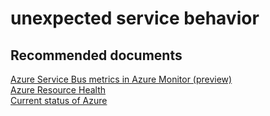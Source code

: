 <properties
	pageTitle="service health"
	description="service health"
	service="microsoft.servicebus"
	resource="namespaces"
	authors="chiragpa"
	displayOrder=""
	selfHelpType="generic"
	supportTopicIds="32633391"
	resourceTags=""
	productPesIds="13186"
	cloudEnvironments="public,BlackForest,Fairfax, MoonCake"
/>

# unexpected service behavior

## **Recommended documents**
[Azure Service Bus metrics in Azure Monitor (preview)](https://docs.microsoft.com/azure/service-bus-messaging/service-bus-metrics-azure-monitor)<br>
[Azure Resource Health](https://docs.microsoft.com/azure/service-health/resource-health-overview)<br>
[Current status of Azure](https://azure.microsoft.com/status/)<br>